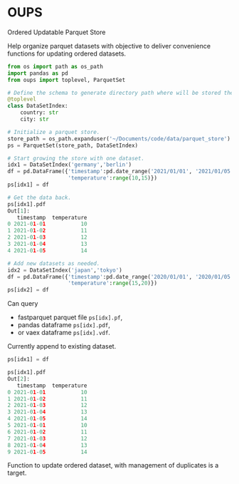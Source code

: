 # OUPS
Ordered Updatable Parquet Store

Help organize parquet datasets with objective to deliver convenience functions for updating ordered datasets.

```python
from os import path as os_path
import pandas as pd
from oups import toplevel, ParquetSet

# Define the schema to generate directory path where will be stored the data.
@toplevel
class DataSetIndex:
    country: str
    city: str

# Initialize a parquet store.
store_path = os_path.expanduser('~/Documents/code/data/parquet_store')
ps = ParquetSet(store_path, DataSetIndex)

# Start growing the store with one dataset.
idx1 = DataSetIndex('germany','berlin')
df = pd.DataFrame({'timestamp':pd.date_range('2021/01/01', '2021/01/05', freq='1D'),
                   'temperature':range(10,15)})
ps[idx1] = df

# Get the data back.
ps[idx1].pdf
Out[1]: 
   timestamp  temperature
0 2021-01-01           10
1 2021-01-02           11
2 2021-01-03           12
3 2021-01-04           13
4 2021-01-05           14

# Add new datasets as needed.
idx2 = DataSetIndex('japan','tokyo')
df = pd.DataFrame({'timestamp':pd.date_range('2020/01/01', '2020/01/05', freq='1D'),
                   'temperature':range(15,20)})
ps[idx2] = df
```

Can query
  - fastparquet parquet file `ps[idx].pf`,
  - pandas dataframe `ps[idx].pdf`,
  - or vaex dataframe `ps[idx].vdf`.

Currently append to existing dataset.
```python
ps[idx1] = df

ps[idx1].pdf
Out[2]: 
   timestamp  temperature
0 2021-01-01           10
1 2021-01-02           11
2 2021-01-03           12
3 2021-01-04           13
4 2021-01-05           14
5 2021-01-01           10
6 2021-01-02           11
7 2021-01-03           12
8 2021-01-04           13
9 2021-01-05           14
```

Function to update ordered dataset, with management of duplicates is a target.
